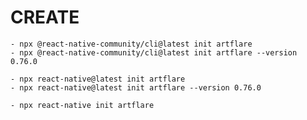 # CREATE

    - npx @react-native-community/cli@latest init artflare
    - npx @react-native-community/cli@latest init artflare --version 0.76.0

    - npx react-native@latest init artflare
    - npx react-native@latest init artflare --version 0.76.0

    - npx react-native init artflare

